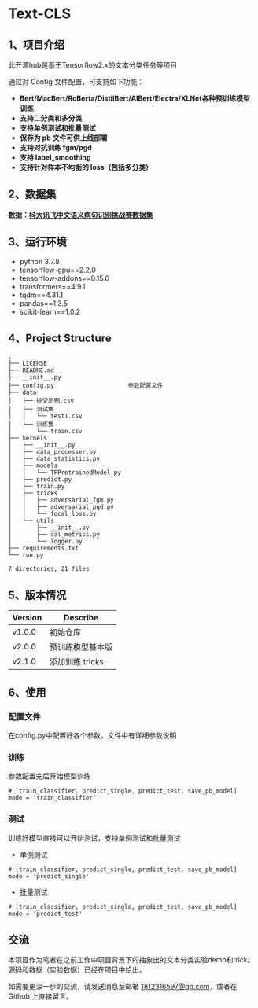 # Text-CLS

## 1、项目介绍
此开源hub是基于Tensorflow2.x的文本分类任务等项目

通过对 Config 文件配置，可支持如下功能：

* **Bert/MacBert/RoBerta/DistilBert/AlBert/Electra/XLNet各种预训练模型训练**
* **支持二分类和多分类**   
* **支持单例测试和批量测试**
* **保存为 pb 文件可供上线部署** 
* **支持对抗训练 fgm/pgd**
* **支持 label_smoothing**
* **支持针对样本不均衡的 loss（包括多分类）**

## 2、数据集
**数据：[科大讯飞中文语义病句识别挑战赛数据集](https://challenge.xfyun.cn/topic/info?type=sick-sentence-discrimination&option=stsj)** 

## 3、运行环境
* python 3.7.8
* tensorflow-gpu==2.2.0
* tensorflow-addons==0.15.0
* transformers==4.9.1
* tqdm==4.31.1
* pandas==1.3.5
* scikit-learn==1.0.2

## 4、Project Structure
```
.
├── LICENSE
├── README.md
├── __init__.py
├── config.py                     参数配置文件
├── data
│   ├── 提交示例.csv
│   ├── 测试集
│   │   └── test1.csv
│   └── 训练集
│       └── train.csv
├── kernels
│   ├── __init__.py
│   ├── data_processer.py
│   ├── data_statistics.py
│   ├── models
│   │   └── TFPretrainedModel.py
│   ├── predict.py
│   ├── train.py
│   ├── tricks
│   │   ├── adversarial_fgm.py
│   │   ├── adversarial_pgd.py
│   │   └── focal_loss.py
│   └── utils
│       ├── __init__.py
│       ├── cal_metrics.py
│       └── logger.py
├── requirements.txt
└── run.py

7 directories, 21 files
```

## 5、版本情况
Version     |Describe
:-------|---
v1.0.0 |初始仓库
v2.0.0 |预训练模型基本版
v2.1.0 |添加训练 tricks


## 6、使用
### 配置文件
在config.py中配置好各个参数，文件中有详细参数说明

### 训练
参数配置完后开始模型训练
```
# [train_classifier, predict_single, predict_test, save_pb_model]
mode = 'train_classifier'
```

### 测试
训练好模型直接可以开始测试，支持单例测试和批量测试 
* 单例测试
```
# [train_classifier, predict_single, predict_test, save_pb_model]
mode = 'predict_single'
```

* 批量测试   
```
# [train_classifier, predict_single, predict_test, save_pb_model]
mode = 'predict_test'
```

## 交流
  本项目作为笔者在之前工作中项目背景下的抽象出的文本分类实验demo和trick。 
  源码和数据（实验数据）已经在项目中给出。
  
  如需要更深一步的交流，请发送消息至邮箱 1812316597@qq.com，或者在 Github 上直接留言。
